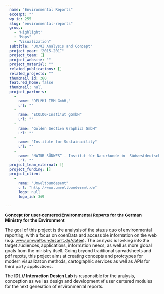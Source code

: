 ```yaml
---
  name: "Environmental Reports"
  excerpt: ""
  wp_id: 255
  slug: "environmental-reports"
  group: 
    - "Highlight"
    - "Maps"
    - "Visualization"
  subtitle: "UX/UI Analysis and Concept"
  project_year: "2015-2017"
  project_team: []
  project_website: ""
  project_material: ""
  related_publications: []
  related_projects: ""
  thumbnail_id: 260
  featured_home: false
  thumbnail: null
  project_partners: 
    - 
      name: "DELPHI IMM GmbH,"
      url: ""
    - 
      name: "ECOLOG-Institut gGmbH"
      url: ""
    - 
      name: "Golden Section Graphics GmbH"
      url: ""
    - 
      name: "Institute for Sustainability"
      url: ""
    - 
      name: "NATUR SÜDWEST - Institut für Naturkunde in  Südwestdeutschland"
      url: ""
  project_team_external: []
  project_funding: []
  project_client: 
    - 
      name: "Umweltbundesamt"
      url: "http://www.umweltbundesamt.de"
      logo: null
      logo_id: 369

---
```

<strong>Concept for user-centered Environmental Reports for the German Ministry for the Environment</strong>

The goal of this project is the analysis of the status quo of environmental reporting, with a focus on openData and accessible information on the web (e.g. www.umweltbundesamt.de/daten). The analysis is looking into the target audiences, applications, information needs, as well as more global goals from the ministry itself. Going beyond traditional spreadsheets and pdf repots, this project aims at creating concepts and prototypes for modern visualization methods, cartographic services as well as APIs for third party applications.

The <strong>IDL // Interaction Design Lab</strong> is responsible for the analysis, conception as well as design and development of user centered modules for the next generation of environmental reports.